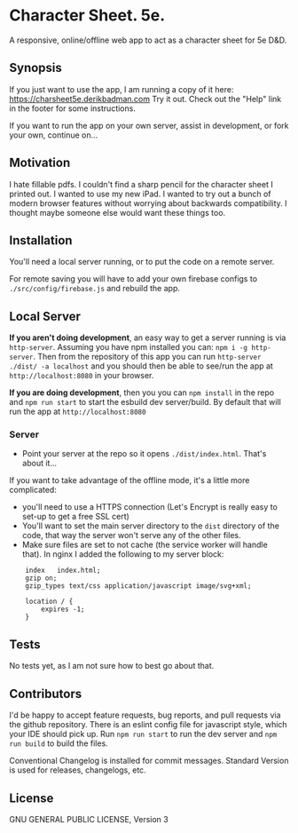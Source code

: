 # Character Sheet. 5e.

A responsive, online/offline web app to act as a character sheet for 5e D&D.

## Synopsis

If you just want to use the app, I am running a copy of it here: https://charsheet5e.derikbadman.com Try it out. Check out the "Help" link in the footer for some instructions.

If you want to run the app on your own server, assist in development, or fork your own, continue on...

## Motivation

I hate fillable pdfs. I couldn't find a sharp pencil for the character sheet I printed out. I wanted to use my new iPad. I wanted to try out a bunch of modern browser features without worrying about backwards compatibility. I thought maybe someone else would want these things too.

## Installation

You'll need a local server running, or to put the code on a remote server.

For remote saving you will have to add your own firebase configs to `./src/config/firebase.js`  and rebuild the app.

## Local Server

**If you aren't doing development**, an easy way to get a server running is via `http-server`. Assuming you have npm installed you can: `npm i -g http-server`. Then from the repository of this app you can run `http-server ./dist/ -a localhost` and you should then be able to see/run the app at `http://localhost:8080` in your browser.

**If you are doing development**, then you you can `npm install` in the repo and `npm run start` to start the esbuild dev server/build. By default that will run the app at `http://localhost:8080`

### Server

* Point your server at the repo so it opens `./dist/index.html`. That's about it...

If you want to take advantage of the offline mode, it's a little more complicated:
* you'll need to use a HTTPS connection (Let's Encrypt is really easy to set-up to get a free SSL cert)
* You'll want to set the main server directory to the `dist` directory of the code, that way the server won't serve any of the other files.
* Make sure files are set to not cache (the service worker will handle that). In nginx I added the following to my server block:
```
    index   index.html;
    gzip on;
    gzip_types text/css application/javascript image/svg+xml;

    location / {
        expires -1;
    }
```


## Tests

No tests yet, as I am not sure how to best go about that.

## Contributors

I'd be happy to accept feature requests, bug reports, and pull requests via the github repository. There is an eslint config file for javascript style, which your IDE should pick up. Run ```npm run start``` to run the dev server and `npm run build` to build the files.

Conventional Changelog is installed for commit messages. Standard Version is used for releases, changelogs, etc.

## License

GNU GENERAL PUBLIC LICENSE, Version 3
